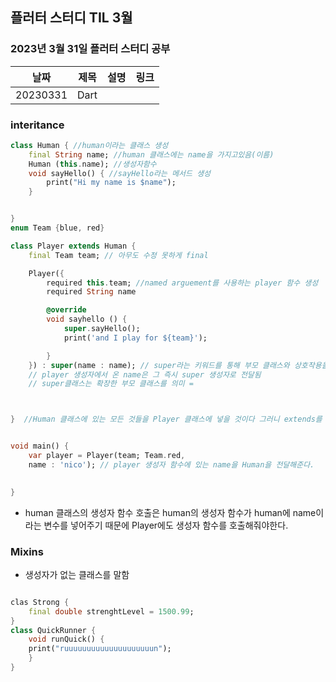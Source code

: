 ## 플러터 스터디 TIL 3월 

###  2023년 3월 31일 플러터 스터디 공부 
| 날짜       | 제목               | 설명                                | 링크                                                                             |
| ---------- | ------------------ | ----------------------------------- | -------------------------------------------------------------------------------- |
| 20230331 | Dart  | 

### interitance

```dart
class Human { //human이라는 클래스 생성
    final String name; //human 클래스에는 name을 가지고있음(이름)  
    Human (this.name); //생성자함수
    void sayHello() { //sayHello라는 메서드 생성
        print("Hi my name is $name");
    }


}
enum Team {blue, red}

class Player extends Human {
    final Team team; // 아무도 수정 못하게 final 

    Player({
        required this.team; //named arguement를 사용하는 player 함수 생성
        required String name

        @override
        void sayhello () {
            super.sayHello();
            print('and I play for ${team}');

        }
    }) : super(name : name); // super라는 키워드를 통해 부모 클래스와 상호작용을 할 수있게 해줌
    // player 생성자에서 온 name은 그 즉시 super 생성자로 전달됨 
    // super클래스는 확장한 부모 클래스를 의미 =



}  //Human 클래스에 있는 모든 것들을 Player 클래스에 넣을 것이다 그러니 extends를 확장을 해줌


void main() {
    var player = Player(team; Team.red,
    name : 'nico'); // player 생성자 함수에 있는 name을 Human을 전달해준다.
   

}

```
* human 클래스의 생성자 함수 호출은 human의 생성자 함수가 human에 name이라는 변수를 넣어주기 때문에 Player에도 생성자 함수를 호출해줘야한다.

### Mixins

* 생성자가 없는 클래스를 말함

```dart

clas Strong {
    final double strenghtLevel = 1500.99;
}
class QuickRunner {
    void runQuick() {
    print("ruuuuuuuuuuuuuuuuuuuun");
    }
}
